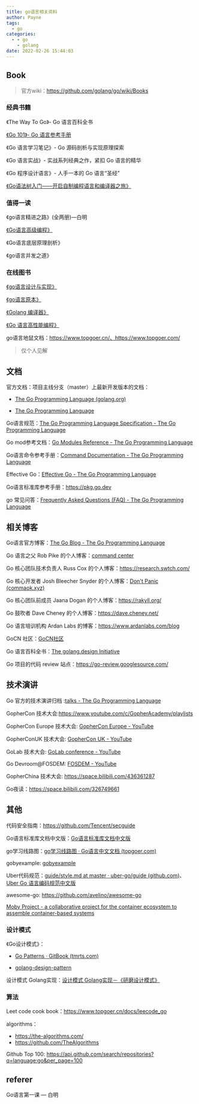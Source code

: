```yaml
---
title: go语言相关资料
author: Payne
tags:
  - go
categories:
  - - go
    - golang
date: 2022-02-26 15:44:03
---
```


## Book

> 官方wiki：https://github.com/golang/go/wiki/Books

### 经典书籍

《The Way To Go》- Go 语言百科全书

[《Go 101》- Go 语言参考手册](https://go101.org/article/101.html)

《Go 语言学习笔记》- Go 源码剖析与实现原理探索

《Go 语言实战》- 实战系列经典之作，紧扣 Go 语言的精华

《Go 程序设计语言》- 人手一本的 Go 语言“圣经”

[《Go语法树入门——开启自制编程语言和编译器之旅》](https://github.com/chai2010/go-ast-book)



### 值得一读

《go语言精进之路》(全两册)—白明

[《Go语言高级编程》](https://chai2010.cn/advanced-go-programming-book/) 

《Go语言底层原理剖析》

《go语言并发之道》

### 在线图书

[《go语言设计与实现》](https://draveness.me/golang/)

[《go语言原本》](https://golang.design/under-the-hood/)

[《Golang 编译器》](https://gocompiler.shizhz.me/)

[《Go 语言高性能编程》](https://geektutu.com/post/high-performance-go.html)

go语言地鼠文档：https://www.topgoer.cn/、https://www.topgoer.com/

> 仅个人见解

## 文档

官方文档：项目主线分支（master）上最新开发版本的文档： 

- [The Go Programming Language (golang.org)](https://tip.golang.org/)

- [The Go Programming Language](https://go.dev/)

Go语言规范：[The Go Programming Language Specification - The Go Programming Language](https://go.dev/ref/spec)

Go mod参考文档：[Go Modules Reference - The Go Programming Language](https://go.dev/ref/mod)

Go语言命令参考手册：[Command Documentation - The Go Programming Language](https://go.dev/doc/cmd)

Effective Go：[Effective Go - The Go Programming Language](https://go.dev/doc/effective_go)

Go语言标准库参考手册：https://pkg.go.dev

go 常见问答：[Frequently Asked Questions (FAQ) - The Go Programming Language](https://go.dev/doc/faq)



## 相关博客

Go语言官方博客：[The Go Blog - The Go Programming Language](https://go.dev/blog/)

Go 语言之父 Rob Pike 的个人博客：[command center](https://commandcenter.blogspot.com/)

Go 核心团队技术负责人 Russ Cox 的个人博客：https://research.swtch.com/

Go 核心开发者 Josh Bleecher Snyder 的个人博客：[Don't Panic (commaok.xyz)](https://commaok.xyz/)

Go 核心团队前成员 Jaana Dogan 的个人博客：https://rakyll.org/

Go 鼓吹者 Dave Cheney 的个人博客：https://dave.cheney.net/

Go 语言培训机构 Ardan Labs 的博客：https://www.ardanlabs.com/blog

GoCN 社区：[GoCN社区](https://gocn.vip/)

Go 语言百科全书：[The golang.design Initiative](https://golang.design/)

Go 项目的代码 review 站点：https://go-review.googlesource.com/



## 技术演讲

Go 官方的技术演讲归档 :[talks - The Go Programming Language](https://go.dev/talks/)

GopherCon 技术大会:https://www.youtube.com/c/GopherAcademy/playlists

GopherCon Europe 技术大会: [GopherCon Europe - YouTube](https://www.youtube.com/c/GopherConEurope/playlists)

GopherConUK 技术大会: [GopherCon UK - YouTube](https://www.youtube.com/c/GopherConUK/playlists)

GoLab 技术大会: [GoLab conference - YouTube](https://www.youtube.com/channel/UCMEvzoHTIdZI7IM8LoRbLsQ/playlists)

Go Devroom@FOSDEM: [FOSDEM - YouTube](https://www.youtube.com/user/fosdemtalks/playlists)

GopherChina 技术大会: https://space.bilibili.com/436361287

Go夜读：https://space.bilibili.com/326749661



## 其他

代码安全指南：https://github.com/Tencent/secguide

Go语言标准库文档中文版：[Go语言标准库文档中文版](https://studygolang.com/pkgdoc)

go学习线路图：[go学习线路图 · Go语言中文文档 (topgoer.com)](https://www.topgoer.com/开源/go学习线路图.html)

gobyexample: [gobyexample](https://gobyexample.com/)

Uber代码规范：[guide/style.md at master · uber-go/guide (github.com)](https://github.com/uber-go/guide/blob/master/style.md)、[Uber Go 语言编码规范中文版](https://github.com/xxjwxc/uber_go_guide_cn)

awesome-go: https://github.com/avelino/awesome-go

[Moby Project - a collaborative project for the container ecosystem to assemble container-based systems](https://github.com/moby/moby)

### 设计模式

《Go设计模式》：

- [Go Patterns · GitBook (tmrts.com)](http://tmrts.com/go-patterns/)

- [golang-design-pattern](https://www.topgoer.cn/docs/golang-design-pattern)

设计模式 Golang实现：[设计模式 Golang实现－《研磨设计模式》](https://github.com/senghoo/golang-design-pattern)

### 算法

Leet code cook book：https://www.topgoer.cn/docs/leecode_go

algorithms：

- https://the-algorithms.com/
- https://github.com/TheAlgorithms



Github Top 100:  https://api.github.com/search/repositories?q=language:go&per_page=100





## referer

Go语言第一课 — 白明
